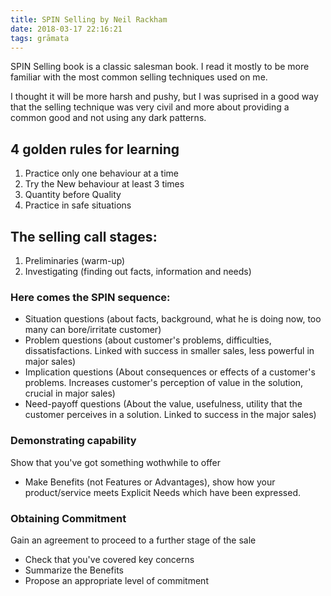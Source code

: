 ```yaml
---
title: SPIN Selling by Neil Rackham
date: 2018-03-17 22:16:21
tags: grāmata
---
```


SPIN Selling book is a classic salesman book. I read it mostly to be more familiar with the most common selling techniques used on me.

I thought it will be more harsh and pushy, but I was suprised in a good way that the selling technique was very civil and more about providing a common good and not using any dark patterns.

## 4 golden rules for learning
1. Practice only one behaviour at a time
2. Try the New behaviour at least 3 times
3. Quantity before Quality
4. Practice in safe situations

## The selling call stages:
1. Preliminaries (warm-up)
2. Investigating (finding out facts, information and needs)

### Here comes the SPIN sequence:
- Situation questions (about facts, background, what he is doing now, too many can bore/irritate customer)
- Problem questions (about customer's problems, difficulties, dissatisfactions. Linked with success in smaller sales, less powerful in major sales)
- Implication questions (About consequences or effects of a customer's problems. Increases customer's perception of value in the solution, crucial in major sales)
- Need-payoff questions (About the value, usefulness, utility that the customer perceives in a solution. Linked to success in the major sales)

### Demonstrating capability

Show that you've got something wothwhile to offer
- Make Benefits (not Features or Advantages), show how your product/service meets Explicit Needs which have been expressed.

### Obtaining Commitment

Gain an agreement to proceed to a further stage of the sale
- Check that you've covered key concerns
- Summarize the Benefits
- Propose an appropriate level of commitment